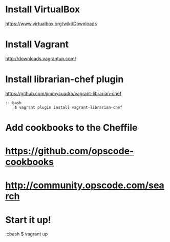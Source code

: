 # Install VirtualBox
https://www.virtualbox.org/wiki/Downloads

# Install Vagrant
http://downloads.vagrantup.com/

# Install librarian-chef plugin
https://github.com/jimmycuadra/vagrant-librarian-chef

    :::bash
        $ vagrant plugin install vagrant-librarian-chef

# Add cookbooks to the Cheffile
# https://github.com/opscode-cookbooks
# http://community.opscode.com/search

# Start it up!
:::bash
    $ vagrant up

